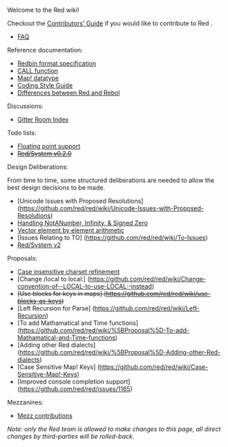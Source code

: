 Welcome to the Red wiki!

Checkout the [Contributors' Guide](https://github.com/red/red/wiki/Contributor-Guidelines) if you would like to contribute to Red .

* [FAQ](https://github.com/red/red/wiki/FAQ)

Reference documentation:
* [Redbin format specification](https://github.com/red/red/wiki/Redbin-specification)
* [CALL function](https://github.com/red/red/wiki/Reference-Call)
* [Map! datatype](https://github.com/red/red/wiki/Map!-datatype)
* [Coding Style Guide](https://github.com/red/red/wiki/Coding-Style-Guide)
* [Differences between Red and Rebol](https://github.com/red/red/wiki/Differences-between-Red-and-Rebol)

Discussions:
* [Gitter Room Index](https://github.com/red/red/wiki/Gitter-Room-Index)

Todo lists:
* [Floating point support](https://github.com/red/red/wiki/Red-floating-point-support)
* <strike>[Red/System v0.2.0](https://github.com/dockimbel/Red/wiki/Red-System-v0.2.0-todo-list)</strike>

Design Deliberations:

From time to time, some structured deliberations are needed to allow the best design decisions to be made.
* [Unicode Issues with Proposed Resolutions] (https://github.com/red/red/wiki/Unicode-Issues-with-Proposed-Resolutions)
* [Handling NotANumber, Infinity, & Signed Zero](https://github.com/red/red/wiki/%5BProposal%5D-The-Handling-of-NaNs,-INFs-and-signed-zeros.)
* [Vector element by element arithmetic ](https://github.com/red/red/wiki/Vector-Element-by-Element-Arithmetic)
* [Issues Relating to TO] (https://github.com/red/red/wiki/To-Issues)
* [Red/System v2](https://github.com/dockimbel/Red/wiki/Red-System-v2-Wish-List)

Proposals:
* [Case insensitive charset refinement](https://github.com/red/red/wiki/Add-a-Refinement-to-the-charset-function-to-make-a-case-insensitive-bitset!)
* [Change /local to local:] (https://github.com/red/red/wiki/Change-convention-of--LOCAL-to-use-LOCAL:-instead)
* <strike>[Use blocks for keys in maps] (https://github.com/red/red/wiki/use-blocks-as-keys)</strike>
* [Left Recursion for Parse] (https://github.com/red/red/wiki/Left-Recursion)
* [To add Mathamatical and Time functions] (https://github.com/red/red/wiki/%5BProposal%5D-To-add-Mathamatical-and-Time-functions)
* [Adding other Red dialects] (https://github.com/red/red/wiki/%5BProposal%5D-Adding-other-Red-dialects)
* [Case Sensitive Map! Keys] (https://github.com/red/red/wiki/Case-Sensitive-Map!-Keys)
* [Improved console completion support] (https://github.com/red/red/issues/1165)

Mezzanines:
* [Mezz contributions](https://github.com/red/red/wiki/mezzanines)

*Note: only the Red team is allowed to make changes to this page, all direct changes by third-parties will be rolled-back.*